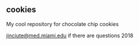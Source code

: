 ## cookies
My cool repository for chocolate chip cookies

jinciute@med.miami.edu if there are questions   2018
